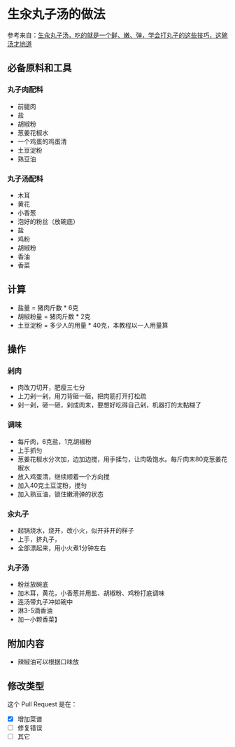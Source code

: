 # 生汆丸子汤的做法
参考来自：[生汆丸子汤，吃的就是一个鲜、嫩、弹，学会打丸子的这些技巧，这碗汤才地道](https://www.bilibili.com/video/BV1Ga411C7zg?spm_id_from=333.1007.top_right_bar_window_history.content.click)


## 必备原料和工具
### 丸子肉配料
* 前腿肉
* 盐
* 胡椒粉
* 葱姜花椒水
* 一个鸡蛋的鸡蛋清
* 土豆淀粉
* 熟豆油
### 丸子汤配料
* 木耳
* 黄花
* 小香葱
* 泡好的粉丝（放碗底）
* 盐
* 鸡粉
* 胡椒粉
* 香油
* 香菜

## 计算
* 盐量 = 猪肉斤数 * 6克
* 胡椒粉量 = 猪肉斤数 * 2克
* 土豆淀粉 = 多少人的用量 * 40克，本教程以一人用量算


## 操作
### 剁肉
* 肉改刀切开，肥瘦三七分
* 上刀剁一剁，用刀背砸一砸，把肉筋打开打松疏
* 剁一剁，砸一砸，剁成肉末，要想好吃得自己剁，机器打的太黏糊了
### 调味
* 每斤肉，6克盐，1克胡椒粉
* 上手抓匀
* 葱姜花椒水分次加，边加边搅，用手揉匀，让肉吸饱水。每斤肉末80克葱姜花椒水
* 放入鸡蛋清，继续顺着一个方向搅
* 加入40克土豆淀粉，搅匀
* 加入熟豆油，锁住嫩滑弹的状态

### 汆丸子
* 起锅烧水，烧开，改小火，似开非开的样子
* 上手，挤丸子，
* 全部漂起来，用小火煮1分钟左右

### 丸子汤
* 粉丝放碗底
* 加木耳，黄花，小香葱并用盐、胡椒粉、鸡粉打底调味
* 连汤带丸子冲如碗中
* 淋3-5滴香油
* 加一小颗香菜】

## 附加内容

* 辣椒油可以根据口味放


## 修改类型

这个 Pull Request 是在：

- [x] 增加菜谱
- [ ] 修复错误
- [ ] 其它